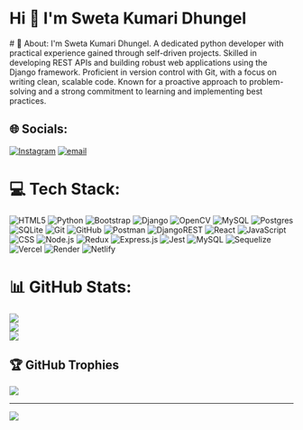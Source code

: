 <h1>Hi 👋 I'm Sweta Kumari Dhungel</h1>
# 💫 About:
I'm Sweta Kumari Dhungel. A dedicated python developer with practical experience gained through self-driven projects. Skilled in developing REST APIs and building robust web applications using the Django framework. Proficient in version control with Git, with a focus on writing clean, scalable code. Known for a proactive approach to problem-solving and a strong commitment to learning and implementing best practices.


## 🌐 Socials:
[![Instagram](https://img.shields.io/badge/Instagram-%23E4405F.svg?logo=Instagram&logoColor=white)](https://instagram.com/swetadhungel3) [![email](https://img.shields.io/badge/Email-D14836?logo=gmail&logoColor=white)](mailto:sweet.dhungel@gmail.com) 

# 💻 Tech Stack:
![HTML5](https://img.shields.io/badge/html5-%23E34F26.svg?style=for-the-badge&logo=html5&logoColor=white) ![Python](https://img.shields.io/badge/python-3670A0?style=for-the-badge&logo=python&logoColor=ffdd54) ![Bootstrap](https://img.shields.io/badge/bootstrap-%238511FA.svg?style=for-the-badge&logo=bootstrap&logoColor=white) ![Django](https://img.shields.io/badge/django-%23092E20.svg?style=for-the-badge&logo=django&logoColor=white) ![OpenCV](https://img.shields.io/badge/opencv-%23white.svg?style=for-the-badge&logo=opencv&logoColor=white) ![MySQL](https://img.shields.io/badge/mysql-4479A1.svg?style=for-the-badge&logo=mysql&logoColor=white) ![Postgres](https://img.shields.io/badge/postgres-%23316192.svg?style=for-the-badge&logo=postgresql&logoColor=white) ![SQLite](https://img.shields.io/badge/sqlite-%2307405e.svg?style=for-the-badge&logo=sqlite&logoColor=white) ![Git](https://img.shields.io/badge/git-%23F05033.svg?style=for-the-badge&logo=git&logoColor=white) ![GitHub](https://img.shields.io/badge/github-%23121011.svg?style=for-the-badge&logo=github&logoColor=white) ![Postman](https://img.shields.io/badge/Postman-FF6C37?style=for-the-badge&logo=postman&logoColor=white) ![DjangoREST](https://img.shields.io/badge/DJANGO-REST-ff1709?style=for-the-badge&logo=django&logoColor=white&color=ff1709&labelColor=gray) ![React](https://img.shields.io/badge/React-61DAFB?style=for-the-badge&logo=react&logoColor=white) ![JavaScript](https://img.shields.io/badge/JavaScript-F7DF1E?style=for-the-badge&logo=javascript&logoColor=black)
 ![CSS](https://img.shields.io/badge/CSS-1572B6?style=for-the-badge&logo=css3&logoColor=white) ![Node.js](https://img.shields.io/badge/Node.js-339933?style=for-the-badge&logo=nodedotjs&logoColor=white) ![Redux](https://img.shields.io/badge/Redux-764ABC?style=for-the-badge&logo=redux&logoColor=white) ![Express.js](https://img.shields.io/badge/Express.js-000000?style=for-the-badge&logo=express&logoColor=white) ![Jest](https://img.shields.io/badge/Jest-C21325?style=for-the-badge&logo=jest&logoColor=white) ![MySQL](https://img.shields.io/badge/MySQL-4479A1?style=for-the-badge&logo=mysql&logoColor=white) ![Sequelize](https://img.shields.io/badge/Sequelize-52B0E7?style=for-the-badge&logo=sequelize&logoColor=white) ![Vercel](https://img.shields.io/badge/Vercel-000000?style=for-the-badge&logo=vercel&logoColor=white) ![Render](https://img.shields.io/badge/Render-46E3B7?style=for-the-badge&logo=render&logoColor=white) ![Netlify](https://img.shields.io/badge/Netlify-00C7B7?style=for-the-badge&logo=netlify&logoColor=white)




# 📊 GitHub Stats:
![](https://github-readme-stats.vercel.app/api?username=sweta2244&theme=synthwave&hide_border=false&include_all_commits=false&count_private=false)<br/>
![](https://github-readme-streak-stats.herokuapp.com/?user=sweta2244&theme=synthwave&hide_border=false)<br/>
![](https://github-readme-stats.vercel.app/api/top-langs/?username=sweta2244&theme=synthwave&hide_border=false&include_all_commits=false&count_private=false&layout=compact)

## 🏆 GitHub Trophies
![](https://github-profile-trophy.vercel.app/?username=sweta2244&theme=radical&no-frame=false&no-bg=true&margin-w=4)

---
[![](https://visitcount.itsvg.in/api?id=sweta2244&icon=0&color=0)](https://visitcount.itsvg.in)

<!-- Proudly created with GPRM ( https://gprm.itsvg.in ) -->
